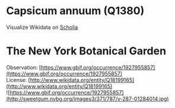 
Capsicum annuum (Q1380)
=======================
  
Visualize Wikidata on [Scholia](https://scholia.toolforge.org/taxon/Q1380)
# The New York Botanical Garden
  
Observation: [https://www.gbif.org/occurrence/1927955857](https://www.gbif.org/occurrence/1927955857)  
License: [http://www.wikidata.org/entity/Q18199165](http://www.wikidata.org/entity/Q18199165)  
![https://www.gbif.org/occurrence/1927955857](http://sweetgum.nybg.org/images3/371/787/v-287-01284014.jpg)